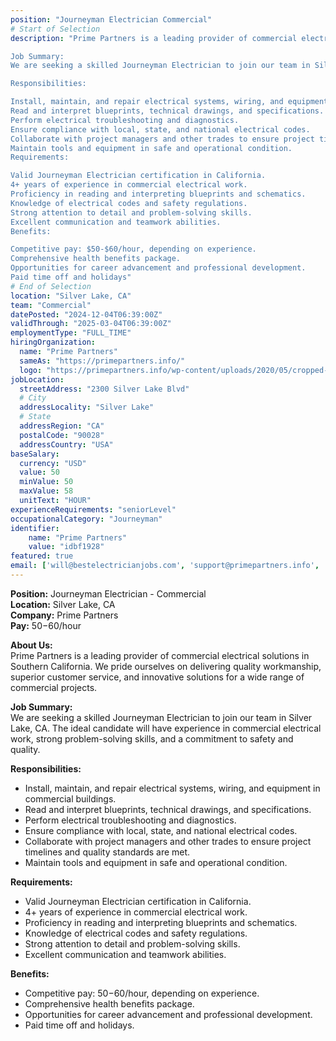 ```yaml
---
position: "Journeyman Electrician Commercial"
# Start of Selection
description: "Prime Partners is a leading provider of commercial electrical solutions in Southern California. We pride ourselves on delivering quality workmanship, superior customer service, and innovative solutions for a wide range of commercial projects.

Job Summary:
We are seeking a skilled Journeyman Electrician to join our team in Silver Lake, CA. The ideal candidate will have experience in commercial electrical work, strong problem-solving skills, and a commitment to safety and quality.

Responsibilities:

Install, maintain, and repair electrical systems, wiring, and equipment in commercial buildings.
Read and interpret blueprints, technical drawings, and specifications.
Perform electrical troubleshooting and diagnostics.
Ensure compliance with local, state, and national electrical codes.
Collaborate with project managers and other trades to ensure project timelines and quality standards are met.
Maintain tools and equipment in safe and operational condition.
Requirements:

Valid Journeyman Electrician certification in California.
4+ years of experience in commercial electrical work.
Proficiency in reading and interpreting blueprints and schematics.
Knowledge of electrical codes and safety regulations.
Strong attention to detail and problem-solving skills.
Excellent communication and teamwork abilities.
Benefits:

Competitive pay: $50-$60/hour, depending on experience.
Comprehensive health benefits package.
Opportunities for career advancement and professional development.
Paid time off and holidays"
# End of Selection
location: "Silver Lake, CA"
team: "Commercial"
datePosted: "2024-12-04T06:39:00Z"
validThrough: "2025-03-04T06:39:00Z"
employmentType: "FULL_TIME"
hiringOrganization: 
  name: "Prime Partners"
  sameAs: "https://primepartners.info/"
  logo: "https://primepartners.info/wp-content/uploads/2020/05/cropped-Prime-Partners-Logo-NO-BG-1-1.png"
jobLocation:
  streetAddress: "2300 Silver Lake Blvd"
  # City
  addressLocality: "Silver Lake"
  # State
  addressRegion: "CA"
  postalCode: "90028"
  addressCountry: "USA"
baseSalary:
  currency: "USD"
  value: 50
  minValue: 50
  maxValue: 58
  unitText: "HOUR"
experienceRequirements: "seniorLevel"
occupationalCategory: "Journeyman"
identifier:
    name: "Prime Partners"
    value: "idbf1928"
featured: true
email: ['will@bestelectricianjobs.com', 'support@primepartners.info', 'resumes@bestelectricianjobs.zohorecruitmail.com']
---
```


**Position:** Journeyman Electrician - Commercial  
**Location:** Silver Lake, CA  
**Company:** Prime Partners  
**Pay:** $50-$60/hour  

**About Us:**  
Prime Partners is a leading provider of commercial electrical solutions in Southern California. We pride ourselves on delivering quality workmanship, superior customer service, and innovative solutions for a wide range of commercial projects.  

**Job Summary:**  
We are seeking a skilled Journeyman Electrician to join our team in Silver Lake, CA. The ideal candidate will have experience in commercial electrical work, strong problem-solving skills, and a commitment to safety and quality.  

**Responsibilities:**  
- Install, maintain, and repair electrical systems, wiring, and equipment in commercial buildings.  
- Read and interpret blueprints, technical drawings, and specifications.  
- Perform electrical troubleshooting and diagnostics.  
- Ensure compliance with local, state, and national electrical codes.  
- Collaborate with project managers and other trades to ensure project timelines and quality standards are met.  
- Maintain tools and equipment in safe and operational condition.  

**Requirements:**  
- Valid Journeyman Electrician certification in California.  
- 4+ years of experience in commercial electrical work.  
- Proficiency in reading and interpreting blueprints and schematics.  
- Knowledge of electrical codes and safety regulations.  
- Strong attention to detail and problem-solving skills.  
- Excellent communication and teamwork abilities.  

**Benefits:**  
- Competitive pay: $50-$60/hour, depending on experience.  
- Comprehensive health benefits package.  
- Opportunities for career advancement and professional development.  
- Paid time off and holidays.  
